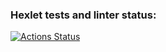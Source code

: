 ### Hexlet tests and linter status:
[![Actions Status](https://github.com/RomanIbadov/data-analytics-project-100/actions/workflows/hexlet-check.yml/badge.svg)](https://github.com/RomanIbadov/data-analytics-project-100/actions)